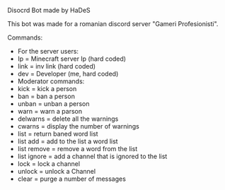 Disocrd Bot made by HaDeS

This bot was made for a romanian discord server "Gameri Profesionisti".

Commands:
 - For the server users:
  - Ip = Minecraft server Ip (hard coded)
  - link = inv link (hard coded)
  - dev = Developer (me, hard coded)
 - Moderator commands:
  - kick = kick a person
  - ban = ban a person
  - unban = unban a person
  - warn = warn a parson
  - delwarns = delete all the warnings
  - cwarns = display the number of warnings
  - list = return baned word list
  - list add = add to the list a word list
  - list remove = remove a word from the list
  - list ignore = add a channel that is ignored to the list
  - lock = lock a channel
  - unlock = unlock a Channel
  - clear = purge a number of messages